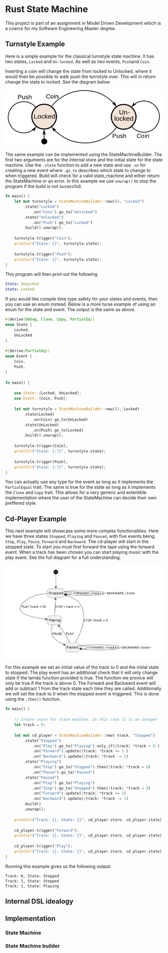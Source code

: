 

# Rust State Machine

This project is part of an assignment in Model Driven Development which is a coarce for my Software Engineering Master degree. 


## Turnstyle Example

Here is a simple example for the classical turnstyle state machine. It has two states, `Locked` and `Un-locked`. As well as two events, `Push`and `Coin`.

Inserting a coin will change the state from locked to Unlocked, where it would then be possible to walk push the turnstyle over. This will in return change the state to locked. See the diagram below 

![Turnstyle Diagram](Turnstyle-Diagram.png)

The same example can be implemented using the StateMachineBuilder. The first two arguments are for the internal store and the initial state for the state machine. Use the `.state` function to add a new state and use `.on` for creating a new event where `.go_to` describes which state to change to when triggered. Build will check for a valid state_machine and either return the StateMachine or an error. In this example we use `unwrap()` to stop the program if the build is not suceccfull.   
``` Rust
fn main() {
    let mut turnstyle = StateMachineBuilder::new((), "Locked")
        .state("Locked")
            .on("Coin").go_to("Unlocked")
        .state("Unlocked")
            .on("Push").go_to("Locked")
        .build().unwrap();

    turnstyle.trigger("Coin");
    println!("State: {}", turnstyle.state);

    turnstyle.trigger("Push");
    println!("State: {}", turnstyle.state);
}
```
This program will then print out the following
```yaml
State: UnLocked
State: Locked
```


If you would like compile time type safety for your states and events, then you can use an enum instead. Below is a more turse example of using an enum for the state and event. The output is the same as above.

``` Rust
#[derive(Debug, Clone, Copy, PartialEq)]
enum State {
    Locked,
    UnLocked
}

#[derive(PartialEq)]
enum Event {
    Coin,
    Push,
}

fn main() {

    use State::{Locked, UnLocked};
    use Event::{Coin, Push};
    
    let mut turnstyle = StateMachineBuilder::new((), Locked)
        .state(Locked)
            .on(Coin).go_to(UnLocked)
        .state(UnLocked)
            .on(Push).go_to(Locked)
        .build().unwrap();

    turnstyle.trigger(Coin);
    println!("State: {:?}", turnstyle.state);

    turnstyle.trigger(Push);
    println!("State: {:?}", turnstyle.state);
}
```

You can actually use any type for the event as long as it implements the `PartialEqual` trait. The same is true for the state as long as it implements the `Clone` and `Copy` trait. This allows for a very generic and extentible implementation where the user of the StateMachine can decide their own preffered style. 

## Cd-Player Example

This next example will showcase some more complex functionalities. Here we have three states `Stopped`, `Playing` and `Paused`, with five events being. `Stop`, `Play`, `Pause`, `Forward` and `Backward`. The cd-player will start in the stopped state. To start you must first forward the tape using the forward event. When a track has been chosen you can start playing music with the play event. See the full diagram for a full understanding. 

![Cd Player Diagram](Cd-Player-Diagram.png)

For this example we set an initial value of the track to 0 and the initial state to stopped. The play event has an additional check that it will only change state if the lamda function provided is true. The function we provice will only be true if the track is above 0. The Forward and Backward event will add or subtract 1 from the track state each time they are called. Additionally we will set the track to 0 when the stopped event is triggered. This is done using the `.then()` function. 

```Rust 
fn main() {

    // Create store for state machine. In this case it is an integer
    let track = 0;
    
    let mut cd_player = StateMachineBuilder::new( track, "Stopped")
        .state("Stopped")
            .on("Play").go_to("Playing").only_if(|track| *track > 0 )
            .on("Forward").update(|track| *track += 1 )
            .on("Backward").update(|track| *track -= 1)
        .state("Playing")
            .on("Stop").go_to("Stopped").then(|track| *track = 0)
            .on("Pause").go_to("Paused")
        .state("Paused")
            .on("Play").go_to("Playing")
            .on("Stop").go_to("Stopped").then(|track| *track = 0)
            .on("Forward").update(|track| *track += 1)
            .on("Backward").update(|track| *track -= 1)
        .build()
        .unwrap();

    println!("Track: {}, State: {}", cd_player.store, cd_player.state);

    cd_player.trigger("Forward");
    println!("Track: {}, State: {}", cd_player.store, cd_player.state);

    cd_player.trigger("Play");
    println!("Track: {}, State: {}", cd_player.store, cd_player.state);
}
```

Running this example gives us the following output: 

``` text
Track: 0, State: Stopped
Track: 1, State: Stopped
Track: 1, State: Playing
```


## Internal DSL idealogy

## Implementation

### State Machine 

### State Machine builder





